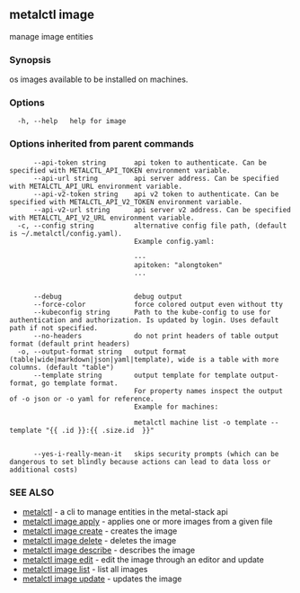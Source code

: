 ## metalctl image

manage image entities

### Synopsis

os images available to be installed on machines.

### Options

```
  -h, --help   help for image
```

### Options inherited from parent commands

```
      --api-token string       api token to authenticate. Can be specified with METALCTL_API_TOKEN environment variable.
      --api-url string         api server address. Can be specified with METALCTL_API_URL environment variable.
      --api-v2-token string    api v2 token to authenticate. Can be specified with METALCTL_API_V2_TOKEN environment variable.
      --api-v2-url string      api server v2 address. Can be specified with METALCTL_API_V2_URL environment variable.
  -c, --config string          alternative config file path, (default is ~/.metalctl/config.yaml).
                               Example config.yaml:
                               
                               ---
                               apitoken: "alongtoken"
                               ...
                               
                               
      --debug                  debug output
      --force-color            force colored output even without tty
      --kubeconfig string      Path to the kube-config to use for authentication and authorization. Is updated by login. Uses default path if not specified.
      --no-headers             do not print headers of table output format (default print headers)
  -o, --output-format string   output format (table|wide|markdown|json|yaml|template), wide is a table with more columns. (default "table")
      --template string        output template for template output-format, go template format.
                               For property names inspect the output of -o json or -o yaml for reference.
                               Example for machines:
                               
                               metalctl machine list -o template --template "{{ .id }}:{{ .size.id  }}"
                               
                               
      --yes-i-really-mean-it   skips security prompts (which can be dangerous to set blindly because actions can lead to data loss or additional costs)
```

### SEE ALSO

* [metalctl](metalctl.md)	 - a cli to manage entities in the metal-stack api
* [metalctl image apply](metalctl_image_apply.md)	 - applies one or more images from a given file
* [metalctl image create](metalctl_image_create.md)	 - creates the image
* [metalctl image delete](metalctl_image_delete.md)	 - deletes the image
* [metalctl image describe](metalctl_image_describe.md)	 - describes the image
* [metalctl image edit](metalctl_image_edit.md)	 - edit the image through an editor and update
* [metalctl image list](metalctl_image_list.md)	 - list all images
* [metalctl image update](metalctl_image_update.md)	 - updates the image


